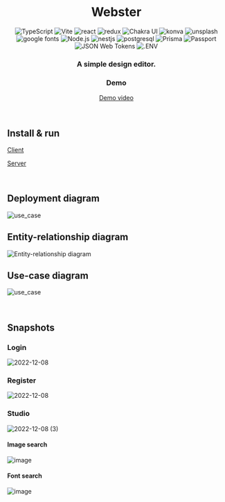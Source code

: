 <head>
    <div align="center">
        <h1 align="center">Webster</h1>
    </div>
</head>

<div align="center">
  <img alt="TypeScript" src="https://img.shields.io/badge/-TypeScript-3178C6.svg?style=for-the-badge&logo=TypeScript&logoColor=white" />
  <img alt="Vite" src="https://img.shields.io/badge/-Vite-646CFF.svg?style=for-the-badge&logo=Vite&logoColor=white" />
  <img alt="react" src="https://img.shields.io/badge/-React-61DAFB.svg?style=for-the-badge&logo=react&logoColor=black" />
  <img alt="redux" src="https://img.shields.io/badge/-Redux-764ABC.svg?style=for-the-badge&logo=redux&logoColor=white" />
  <img alt="Chakra UI" src="https://img.shields.io/badge/-Chakra%20UI-319795.svg?style=for-the-badge&logo=ChakraUI&logoColor=white" />
  <img alt="konva" src="https://img.shields.io/badge/-konva-0D83CD.svg?style=for-the-badge&logo=konva&logoColor=white" />
  <img alt="unsplash" src="https://img.shields.io/badge/-unsplash%20API-000000.svg?style=for-the-badge&logo=unsplash&logoColor=white" />
  <img alt="google fonts" src="https://img.shields.io/badge/-Google%20Fonts%20API-4285F4.svg?style=for-the-badge&logo=Google-Fonts&logoColor=white" />
  <img alt="Node.js" src="https://img.shields.io/badge/-Nodejs-339933.svg?style=for-the-badge&logo=node.js&logoColor=white" />
  <img alt="nestjs" src="https://img.shields.io/badge/-nestjs-E0234E.svg?style=for-the-badge&logo=nestjs&logoColor=white" />
  <img alt="postgresql" src="https://img.shields.io/badge/-postgresql-4169E1.svg?style=for-the-badge&logo=postgresql&logoColor=white" />
  <img alt="Prisma" src="https://img.shields.io/badge/-Prisma-2D3748.svg?style=for-the-badge&logo=prisma&logoColor=white" />
  <img alt="Passport" src="https://img.shields.io/badge/-passport-34E27A.svg?style=for-the-badge&logo=passport&logoColor=white" />
  <img alt="JSON Web Tokens" src="https://img.shields.io/badge/-JWT-000000.svg?style=for-the-badge&logo=JSONWebTokens&logoColor=white" />
  <img alt=".ENV" src="https://img.shields.io/badge/-.ENV-ECD53F.svg?style=for-the-badge&logo=.ENV&logoColor=black" />
</div>

<div align="center">
  <h3>A simple design editor.</h3>
    
  <h3>Demo</h3>
  <p><a href="https://youtu.be/zDJ3vSZpoSA" target="_blank">Demo video</a></p>
</div>

<br/>

## Install & run

[Client](client/README.md)

[Server](server/README.md)

<br/>

## Deployment diagram

![use_case](https://github.com/YaroslavChuiko/Webster/assets/32570823/6a2ed391-ebb9-4658-80bc-8a40f8c91260)

## Entity-relationship diagram

![Entity-relationship diagram](https://github.com/YaroslavChuiko/Webster/assets/32570823/f4057db3-eb7b-44fd-a83e-42e7c41ca826)

## Use-case diagram

![use_case](https://github.com/YaroslavChuiko/Webster/assets/32570823/7f126bf8-ff3e-4f58-aa52-9a16c1d0a98a)

<br/>

## Snapshots
### Login
![2022-12-08](https://github.com/YaroslavChuiko/Webster/assets/32570823/33f6efda-9215-4d3c-aef6-f759c2f55b18)

### Register
![2022-12-08](https://github.com/YaroslavChuiko/Webster/assets/32570823/5ff5899d-978c-43e4-8534-4c094072d3bf)


### Studio
![2022-12-08 (3)](https://github.com/YaroslavChuiko/Webster/assets/32570823/ebebcadd-e831-4996-945c-d101b1e5938e)

#### Image search
![image](https://github.com/YaroslavChuiko/Webster/assets/32570823/4b659145-1984-4db8-b51a-9e3a79007b7c)

#### Font search
![image](https://github.com/YaroslavChuiko/Webster/assets/32570823/933c335c-0c0c-480c-bfea-f5b1ea37f5f6)




